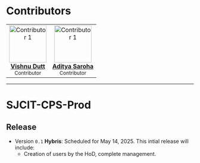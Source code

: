 # Contributors
<div align="left">
  <table>
    <tr>
      <td align="center">
        <a href="https://github.com/Vishnu-dutt">
          <img src="https://avatars.githubusercontent.com/u/144204381?v=4" width="100px;" alt="Contributor 1"/><br />
          <b>Vishnu Dutt</b>
        </a><br />
        <sub>Contributor</sub>
      </td>
      <td align="center">
        <a href="https://github.com/Aditya-138-12">
          <img src="https://avatars.githubusercontent.com/u/143502508?v=4" width="100px;" alt="Contributor 1"/><br />
          <b>Aditya Saroha</b>
        </a><br />
        <sub>Contributor</sub>
      </td>
    </tr>
  </table>
</div>

---
 
 # SJCIT-CPS-Prod

## Release
- Version `0.1` **Hybris**: Scheduled for May 14, 2025. This intial release will include:
  -  Creation of users by the HoD, complete management.
 
